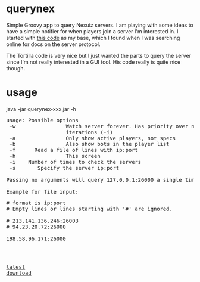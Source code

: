 querynex
========

Simple Groovy app to query Nexuiz servers. I am playing with some ideas to have a simple notifier for when players join a server I'm interested in. I started with [this code](https://code.google.com/p/tortilla/) as my base, which I found when I was searching online for docs on the server protocol. 

The Tortilla code is very nice but I just wanted the parts to query the server since I'm not really interested in a GUI tool. His code really is quite nice though.

usage
=====
java -jar querynex-xxx.jar -h
<pre>
usage: Possible options
 -w                Watch server forever. Has priority over number of
                   iterations (-i)
 -a                Only show active players, not specs
 -b                Also show bots in the player list
 -f <filename>     Read a file of lines with ip:port
 -h                This screen
 -i <iterations>   Number of times to check the servers
 -s <ip:port>      Specify the server ip:port

Passing no arguments will query 127.0.0.1:26000 a single time.

Example for file input:
<pre>
# format is ip:port
# Empty lines or lines starting with '#' are ignored.

# 213.141.136.246:26003
# 94.23.20.72:26000

198.58.96.171:26000
</pre>

[latest download](https://dl.dropboxusercontent.com/u/510237/nexuiz/querynex-0.0.10-jar-with-dependencies.jar)
